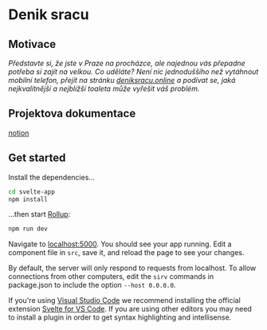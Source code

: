 # Denik sracu

## Motivace

*Představte si, že jste v Praze na procházce, ale najednou vás přepadne potřeba si zajít na velkou. Co uděláte? Není nic jednoduššího než vytáhnout mobilní telefon, přejít na stránku [deniksracu.online](https://deniksracu.online) a podívat se, jaká nejkvalitnější a nejbližší toaleta může vyřešit váš problém.*


## Projektova dokumentace

[notion](https://www.notion.so/petrkucerak/Specifikace-aplikace-6c8c02432c14421ab90660463a181739)

## Get started

Install the dependencies...

```bash
cd svelte-app
npm install
```

...then start [Rollup](https://rollupjs.org):

```bash
npm run dev
```

Navigate to [localhost:5000](http://localhost:5000). You should see your app running. Edit a component file in `src`, save it, and reload the page to see your changes.

By default, the server will only respond to requests from localhost. To allow connections from other computers, edit the `sirv` commands in package.json to include the option `--host 0.0.0.0`.

If you're using [Visual Studio Code](https://code.visualstudio.com/) we recommend installing the official extension [Svelte for VS Code](https://marketplace.visualstudio.com/items?itemName=svelte.svelte-vscode). If you are using other editors you may need to install a plugin in order to get syntax highlighting and intellisense.
